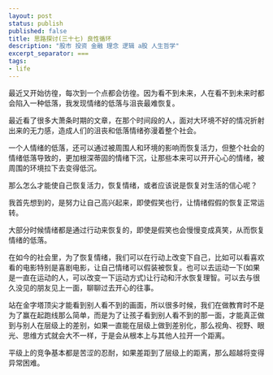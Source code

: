 ```yaml
---
layout: post
status: publish
published: false
title: 思路探讨(三十七) 良性循环
description: "股市 投资 金融 理念 逻辑 a股 人生哲学"
excerpt_separator: ===
tags:
- life
---
```



最近又开始彷徨，每次到一个点都会彷徨。因为看不到未来，人在看不到未来时都会陷入一种低落，我发现情绪的低落与沮丧最难恢复。

最近看了很多大萧条时期的文章，在那个时间段的人，面对大环境不好的情况折射出来的无力感，造成人们的沮丧和低落情绪弥漫着整个社会。

一个人情绪的低落，还可以通过被周围人和环境的影响而恢复活力，但整个社会的情绪低落导致的，更加根深蒂固的情绪下沉，让那些本来可以开开心心的情绪，被周围的环境拉下去变得低沉。

那么怎么才能使自己恢复活力，恢复情绪，或者应该说是恢复对生活的信心呢？

我首先想到的，是努力让自己高兴起来，即使假笑也行，让情绪假假的恢复正常运转。

大部分时候情绪都是通过行动来恢复的，即使是假笑也会慢慢变成真笑，从而恢复情绪的低落。

在如今的社会里，为了恢复情绪，我们可以在行动上改变下自己，比如可以看喜欢看的电影特别是喜剧电影，让自己情绪可以假装被恢复。也可以去运动一下(如果是一直在运动的人，可以改变一下运动方式)让行动和汗水恢复理智。可以去与很久没见的朋友见上一面，聊聊过去开心的往事。


站在金字塔顶尖才能看到别人看不到的画面，所以很多时候，我们在做教育时不是为了赢在起跑线那么简单，而是为了让孩子看到别人看不到的那一面，才能真正做到与别人在层级上的差别，如果一直能在层级上做到差别化，那么视角、视野、眼光、思维方式就会大不一样，于是会从根本上与其他人拉开一个距离。

平级上的竞争基本都是苦涩的忍耐，如果差距到了层级上的距离，那么超越将变得异常困难。



